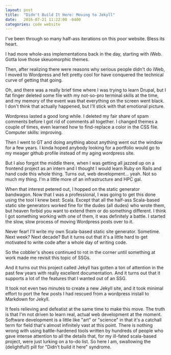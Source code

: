 ```yaml
---
layout: post
title:  "Didn't Build It Here: Moving to Jekyll"
date:   2016-07-21 11:22:00 -0400
categories: code website
---
```


I've been through so many half-ass iterations on this poor website. Bless its heart.

I had more whole-ass implementations back in the day, starting with iWeb. Gotta love those skeuomorphic themes.
<!--more-->
Then, after realizing there were reasons why serious people didn't do iWeb, I moved to Wordpress and felt pretty
cool for have conquered the technical curve of getting that going.

Oh, and there was a really brief time where I was trying to learn Drupal, but I fat finger deleted some file
with my not-so-pro terminal skills at the time, and my memory of the event was that everything on the screen went black. I don't think
that actually happened, but I'll stick with that emotional picture.

Wordpress lasted a good long while. I deleted my fair share of spam comments before I got rid of comments all together.
I changed themes a couple of times, even learned how to find-replace a color in the CSS file. Computer skills: improving.

Then I went to GT and doing anything about anything went out the window for a few years. I kinda hoped anybody looking
for a portfolio would go to my meager github profile instead of my aging wordpress site.

But I also forgot the middle there, when I was getting all jazzed up on a frontend project as an intern and I thought I would learn Ruby on Rails and hand code this whole thing. Turns out, web development... yeah. Not so much my thing. I'm a little more of an infrastructure and HPC gal.

When that interest petered out, I hopped on the static generator bandwagon. Now that I was a professional, I was going to
get this done using the tool I knew best: Scala. Except that all the half-ass Scala-based static site generators worked
fine for the dudes (all dudes) who wrote them, but heaven forbid you want to extend them or do something different. I think I got something working with one of them, it was definitely a battle. I started the slow, slow process of moving Wordpress posts over to it.

Never fear! I'll write my own Scala-based static site generator. Sometime. Next week? Next decade? But it turns out that it's a little
hard to get motivated to write code after a whole day of writing code.

So the cobbler's shoes continued to rot in the corner until something at work made me revisit this topic of SSGs.

And it turns out this project called Jekyll has gotten a ton of attention in the past few years with really excellent
documentation. And it turns out that it supports a lot of the features that I wanted out of an SSG.

It took not even two minutes to create a new Jekyll site, and it took minimal effort to port the few posts I had rescued from a wordpress install to Markdown for Jekyll.

It feels relieving and defeatist at the same time to make this move. The truth is that I'm not driven to learn real, actual web development at the moment. Software development is a little like "art" or "science" in that it's a catchall term for field that's almost infinitely vast at this point. There is nothing wrong with using battle-hardened tools written by hundreds of people who gave intense attention to all the details that, for my ill-fated scala-based project, were just lurking on a to-do list. So here I am, swallowing the (delightful!) pill for "Didn't build it here" syndrome.
